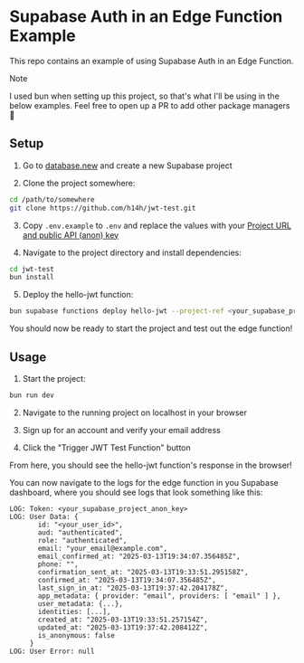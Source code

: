 # Supabase Auth in an Edge Function Example

This repo contains an example of using Supabase Auth in an Edge Function.

> [!NOTE]
> I used bun when setting up this project, so that's what I'll be using in the
> below examples. Feel free to open up a PR to add other package managers 🙂

## Setup

1. Go to [database.new](https://database.new) and create a new Supabase project

2. Clone the project somewhere:

```bash
cd /path/to/somewhere
git clone https://github.com/h14h/jwt-test.git
```

3. Copy `.env.example` to `.env` and replace the values with your [Project URL and
public API (anon) key](https://supabase.com/dashboard/project/_/settings/api)

4. Navigate to the project directory and install dependencies:

```bash
cd jwt-test
bun install
```

5. Deploy the hello-jwt function:

```bash
bun supabase functions deploy hello-jwt --project-ref <your_supabase_project_id>
```

You should now be ready to start the project and test out the edge function!

## Usage

1. Start the project:

```bash
bun run dev
```

2. Navigate to the running project on localhost in your browser

3. Sign up for an account and verify your email address

4. Click the "Trigger JWT Test Function" button

From here, you should see the hello-jwt function's response in the browser!

You can now navigate to the logs for the edge function in you Supabase
dashboard, where you should see logs that look something like this:

```
LOG: Token: <your_supabase_project_anon_key>
LOG: User Data: {
       id: "<your_user_id>",
       aud: "authenticated",
       role: "authenticated",
       email: "your_email@example.com",
       email_confirmed_at: "2025-03-13T19:34:07.356485Z",
       phone: "",
       confirmation_sent_at: "2025-03-13T19:33:51.295158Z",
       confirmed_at: "2025-03-13T19:34:07.356485Z",
       last_sign_in_at: "2025-03-13T19:37:42.204178Z",
       app_metadata: { provider: "email", providers: [ "email" ] },
       user_metadata: {...},
       identities: [...],
       created_at: "2025-03-13T19:33:51.257154Z",
       updated_at: "2025-03-13T19:37:42.208412Z",
       is_anonymous: false
     }
LOG: User Error: null
```
